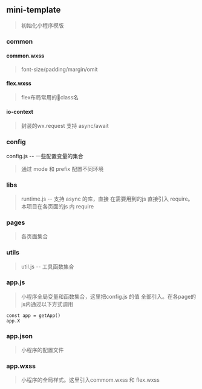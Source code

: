 ## mini-template
> 初始化小程序模版

### common

#### common.wxss 
> font-size/padding/margin/omit

#### flex.wxss 
> flex布局常用的class名

#### io-context
> 封装的wx.request 支持 async/await

### config

config.js -- 一些配置变量的集合

> 通过 mode 和 prefix 配置不同环境

### libs

> runtime.js -- 支持 async 的库，直接 在需要用到的js 直接引入 require。本项目在各页面的js 内 require 

### pages

> 各页面集合

### utils

> util.js -- 工具函数集合

### app.js

> 小程序全局变量和函数集合，这里把config.js 的值 全部引入。在各page的js内通过以下方式调用 
```
const app = getApp()
app.X 
```

### app.json

> 小程序的配置文件

### app.wxss 

> 小程序的全局样式。这里引入commom.wxss 和 flex.wxss